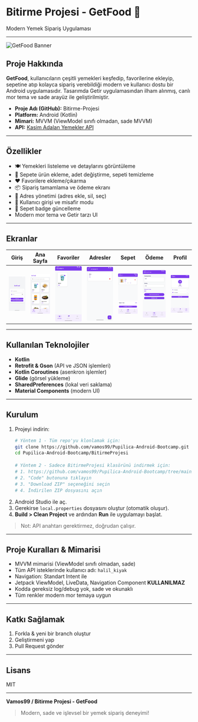 # Bitirme Projesi - GetFood 🍔

Modern Yemek Sipariş Uygulaması

---

![GetFood Banner](https://user-images.githubusercontent.com/123456789/placeholder-banner.png)

## Proje Hakkında

**GetFood**, kullanıcıların çeşitli yemekleri keşfedip, favorilerine ekleyip, sepetine atıp kolayca sipariş verebildiği modern ve kullanıcı dostu bir Android uygulamasıdır. Tasarımda Getir uygulamasından ilham alınmış, canlı mor tema ve sade arayüz ile geliştirilmiştir.

- **Proje Adı (GitHub):** Bitirme-Projesi
- **Platform:** Android (Kotlin)
- **Mimari:** MVVM (ViewModel sınıfı olmadan, sade MVVM)
- **API:** [Kasim Adalan Yemekler API](http://kasimadalan.pe.hu/yemekler/)

---

## Özellikler

- 🍽️ Yemekleri listeleme ve detaylarını görüntüleme
- 🛒 Sepete ürün ekleme, adet değiştirme, sepeti temizleme
- ❤️ Favorilere ekleme/çıkarma
- 📦 Sipariş tamamlama ve ödeme ekranı
- 📍 Adres yönetimi (adres ekle, sil, seç)
- 👤 Kullanıcı girişi ve misafir modu
- 🔔 Sepet badge güncelleme
- Modern mor tema ve Getir tarzı UI

---

## Ekranlar

| Giriş | Ana Sayfa | Favoriler | Adresler | Sepet | Ödeme | Profil |
|-------|-----------|-----------|----------|-------|-------|--------|
| ![](docs/login.png) | ![](docs/home.png) | ![](docs/favorites.png) | ![](docs/address.png) | ![](docs/cart.png) | ![](docs/payment.png) | ![](docs/profile.png) |

---

## Kullanılan Teknolojiler

- **Kotlin**
- **Retrofit & Gson** (API ve JSON işlemleri)
- **Kotlin Coroutines** (asenkron işlemler)
- **Glide** (görsel yükleme)
- **SharedPreferences** (lokal veri saklama)
- **Material Components** (modern UI)

---

## Kurulum

1. Projeyi indirin:
   ```bash
   # Yöntem 1 - Tüm repo'yu klonlamak için:
   git clone https://github.com/vamos99/Pupilica-Android-Bootcamp.git
   cd Pupilica-Android-Bootcamp/BitirmeProjesi

   # Yöntem 2 - Sadece BitirmeProjesi klasörünü indirmek için:
   # 1. https://github.com/vamos99/Pupilica-Android-Bootcamp/tree/main/BitirmeProjesi adresine gidin
   # 2. "Code" butonuna tıklayın
   # 3. "Download ZIP" seçeneğini seçin
   # 4. İndirilen ZIP dosyasını açın
   ```
2. Android Studio ile aç.
3. Gerekirse `local.properties` dosyasını oluştur (otomatik oluşur).
4. **Build > Clean Project** ve ardından **Run** ile uygulamayı başlat.

> Not: API anahtarı gerektirmez, doğrudan çalışır.

---

## Proje Kuralları & Mimarisi

- MVVM mimarisi (ViewModel sınıfı olmadan, sade)
- Tüm API isteklerinde kullanıcı adı: `halil_kiyak`
- Navigation: Standart Intent ile
- Jetpack ViewModel, LiveData, Navigation Component **KULLANILMAZ**
- Kodda gereksiz log/debug yok, sade ve okunaklı
- Tüm renkler modern mor temaya uygun

---

## Katkı Sağlamak

1. Forkla & yeni bir branch oluştur
2. Geliştirmeni yap
3. Pull Request gönder

---

## Lisans

MIT

---

**Vamos99 / Bitirme Projesi - GetFood**

> Modern, sade ve işlevsel bir yemek sipariş deneyimi! 
